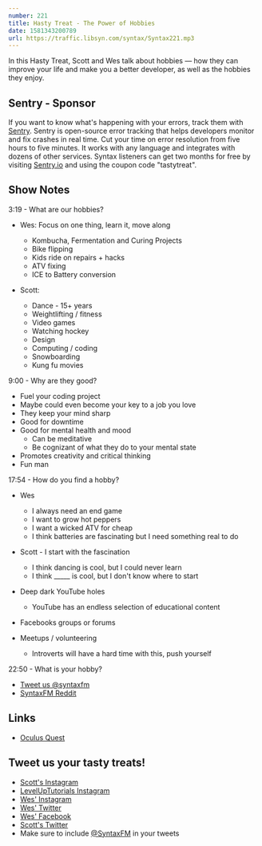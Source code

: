 ```yaml
---
number: 221
title: Hasty Treat - The Power of Hobbies
date: 1581343200789
url: https://traffic.libsyn.com/syntax/Syntax221.mp3
---
```


In this Hasty Treat, Scott and Wes talk about hobbies — how they can improve your life and make you a better developer, as well as the hobbies they enjoy.

## Sentry - Sponsor
If you want to know what's happening with your errors, track them with [Sentry](https://sentry.io/). Sentry is open-source error tracking that helps developers monitor and fix crashes in real time. Cut your time on error resolution from five hours to five minutes. It works with any language and integrates with dozens of other services. Syntax listeners can get two months for free by visiting [Sentry.io](https://sentry.io/) and using the coupon code "tastytreat".

## Show Notes

3:19 - What are our hobbies?

* Wes: Focus on one thing, learn it, move along
  * Kombucha, Fermentation and Curing Projects
  * Bike flipping
  * Kids ride on repairs + hacks
  * ATV fixing
  * ICE to Battery conversion

* Scott: 
  * Dance - 15+ years
  * Weightlifting / fitness
  * Video games
  * Watching hockey
  * Design
  * Computing / coding
  * Snowboarding
  * Kung fu movies

9:00 - Why are they good?

  * Fuel your coding project
  * Maybe could even become your key to a job you love
  * They keep your mind sharp
  * Good for downtime
  * Good for mental health and mood
    * Can be meditative
    * Be cognizant of what they do to your mental state
  * Promotes creativity and critical thinking
  * Fun man

17:54 - How do you find a hobby?

* Wes
  * I always need an end game
  * I want to grow hot peppers
  * I want a wicked ATV for cheap
  * I think batteries are fascinating but I need something real to do

* Scott - I start with the fascination
  * I think dancing is cool, but I could never learn
  * I think _____ is cool, but I don't know where to start

* Deep dark YouTube holes
  * YouTube has an endless selection of educational content
* Facebooks groups or forums
* Meetups / volunteering
  * Introverts will have a hard time with this, push yourself

22:50 - What is your hobby?

* [Tweet us @syntaxfm](https://twitter.com/SyntaxFM)
* [SyntaxFM Reddit](https://www.reddit.com/r/SyntaxFM/)

## Links
* [Oculus Quest](https://www.oculus.com/quest/)

## Tweet us your tasty treats!
* [Scott's Instagram](https://www.instagram.com/stolinski/)
* [LevelUpTutorials Instagram](https://www.instagram.com/LevelUpTutorials/)
* [Wes' Instagram](https://www.instagram.com/wesbos/)
* [Wes' Twitter](https://twitter.com/wesbos)
* [Wes' Facebook](https://www.facebook.com/wesbos.developer)
* [Scott's Twitter](https://twitter.com/stolinski)
* Make sure to include [@SyntaxFM](https://twitter.com/SyntaxFM) in your tweets
